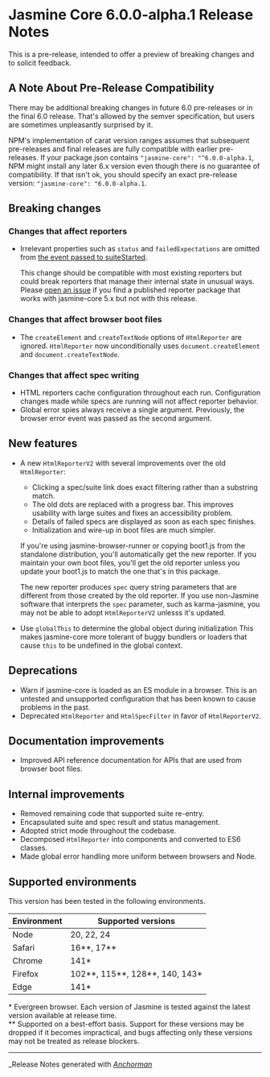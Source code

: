 # Jasmine Core 6.0.0-alpha.1 Release Notes

This is a pre-release, intended to offer a preview of breaking changes and to
solicit feedback.

## A Note About Pre-Release Compatibility

There may be additional breaking changes in future 6.0 pre-releases or in the
final 6.0 release. That's allowed by the semver specification, but users are
sometimes unpleasantly surprised by it.

NPM's implementation of carat version ranges assumes that subsequent
pre-releases and final releases are fully compatible with earlier pre-releases.
If your package.json contains `"jasmine-core": "^6.0.0-alpha.1`,
NPM might install any later 6.x version even though there is no guarantee of
compatibility. If that isn't ok, you should specify an exact pre-release version:
`"jasmine-core": "6.0.0-alpha.1`.


## Breaking changes

### Changes that affect reporters

* Irrelevant properties such as `status` and `failedExpectations` are omitted
  from [the event passed to suiteStarted](https://jasmine.github.io/api/6.0.0-alpha.1/global.html#SuiteStartedEvent).

  This change should be compatible with most existing reporters but could break 
  reporters that manage their internal state in unusual ways. Please 
  [open an issue](https://github.com/jasmine/jasmine/issues/new?template=bug_report.yml)
  if you find a published reporter package that works with jasmine-core 5.x but
  not with this release.

### Changes that affect browser boot files

* The `createElement` and `createTextNode` options of `HtmlReporter` are ignored.
  `HtmlReporter` now unconditionally uses `document.createElement` and
  `document.createTextNode`.

### Changes that affect spec writing

* HTML reporters cache configuration throughout each run. Configuration changes
  made while specs are running will not affect reporter behavior.
* Global error spies always receive a single argument. Previously, the browser
  error event was passed as the second argument.

## New features

* A new `HtmlReporterV2` with several improvements over the old `HtmlReporter`:
  * Clicking a spec/suite link does exact filtering rather than a substring 
    match.
  * The old dots are replaced with a progress bar. This improves usability with
    large suites and fixes an accessibility problem.
  * Details of failed specs are displayed as soon as each spec finishes.
  * Initialization and wire-up in boot files are much simpler.
  
  If you're using jasmine-browser-runner or copying boot1.js from the standalone
  distribution, you'll automatically get the new reporter. If you maintain your
  own boot files, you'll get the old reporter unless you update your boot1.js
  to match the one that's in this package. 

  The new reporter produces `spec` query string parameters that are different
  from those created by the old reporter. If you use non-Jasmine software that
  interprets the `spec` parameter, such as karma-jasmine, you may not be able to
  adopt `HtmlReporterV2` unlesss it's updated.
* Use `globalThis` to determine the global object during initialization
  This makes jasmine-core more tolerant of buggy bundlers or loaders that
  cause `this` to be undefined in the global context.


## Deprecations

* Warn if jasmine-core is loaded as an ES module in a browser.
  This is an untested and unsupported configuration that has been known to cause
  problems in the past.
* Deprecated `HtmlReporter` and `HtmlSpecFilter` in favor of `HtmlReporterV2`.


## Documentation improvements

* Improved API reference documentation for APIs that are used from browser boot
  files.


## Internal improvements

* Removed remaining code that supported suite re-entry.
* Encapsulated suite and spec result and status management.
* Adopted strict mode throughout the codebase.
* Decomposed `HtmlReporter` into components and converted to ES6 classes.
* Made global error handling more uniform between browsers and Node.


## Supported environments

This version has been tested in the following environments.

| Environment       | Supported versions             |
|-------------------|--------------------------------|
| Node              | 20, 22, 24                     |
| Safari            | 16**, 17**                     |
| Chrome            | 141*                           |
| Firefox           | 102**, 115**, 128**, 140, 143* |
| Edge              | 141*                           |

\* Evergreen browser. Each version of Jasmine is tested against the latest
version available at release time.<br>
\** Supported on a best-effort basis. Support for these versions may be dropped
if it becomes impractical, and bugs affecting only these versions may not be
treated as release blockers.




------

_Release Notes generated with _[Anchorman](http://github.com/infews/anchorman)_
